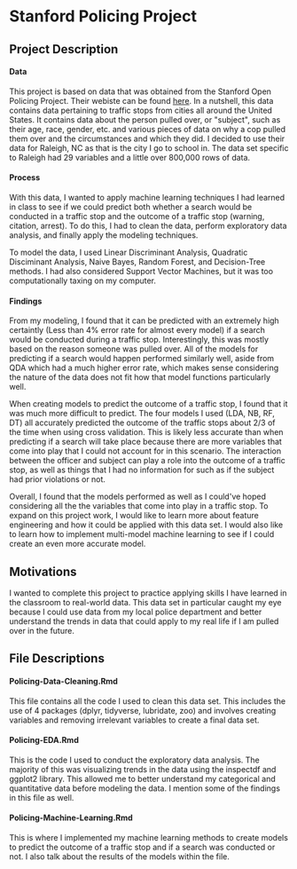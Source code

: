 # Stanford Policing Project

## Project Description
#### Data
This project is based on data that was obtained from the Stanford Open Policing Project. Their webiste can be found [here](https://openpolicing.stanford.edu/). In a nutshell, this data contains data pertaining to traffic stops from cities all around the United States. It contains data about the person pulled over, or "subject", such as their age, race, gender, etc. and various pieces of data on why a cop pulled them over and the circumstances and which they did. I decided to use their data for Raleigh, NC as that is the city I go to school in. The data set specific to Raleigh had 29 variables and a little over 800,000 rows of data.

#### Process
With this data, I wanted to apply machine learning techniques I had learned in class to see if we could predict both whether a search would be conducted in a traffic stop and the outcome of a traffic stop (warning, citation, arrest). To do this, I had to clean the data, perform exploratory data analysis, and finally apply the modeling techniques.

To model the data, I used Linear Discriminant Analysis, Quadratic Disciminant Analysis, Naive Bayes, Random Forest, and Decision-Tree methods. I had also considered Support Vector Machines, but it was too computationally taxing on my computer. 

#### Findings
From my modeling, I found that it can be predicted with an extremely high certaintly (Less than 4% error rate for almost every model) if a search would be conducted during a traffic stop. Interestingly, this was mostly based on the reason someone was pulled over. All of the models for predicting if a search would happen performed similarly well, aside from QDA which had a much higher error rate, which makes sense considering the nature of the data does not fit how that model functions particularly well.

When creating models to predict the outcome of a traffic stop, I found that it was much more difficult to predict. The four models I used (LDA, NB, RF, DT) all accurately predicted the outcome of the traffic stops about 2/3 of the time when using cross validation. This is likely less accurate than when predicting if a search will take place because there are more variables that come into play that I could not account for in this scenario. The interaction between the officer and subject can play a role into the outcome of a traffic stop, as well as things that I had no information for such as if the subject had prior violations or not.

Overall, I found that the models performed as well as I could've hoped considering all the the variables that come into play in a traffic stop. To expand on this project work, I would like to learn more about feature engineering and how it could be applied with this data set. I would also like to learn how to implement multi-model machine learning to see if I could create an even more accurate model. 

## Motivations
I wanted to complete this project to practice applying skills I have learned in the classroom to real-world data. This data set in particular caught my eye because I could use data from my local police department and better understand the trends in data that could apply to my real life if I am pulled over in the future. 

## File Descriptions
#### Policing-Data-Cleaning.Rmd
This file contains all the code I used to clean this data set. This includes the use of 4 packages (dplyr, tidyverse, lubridate, zoo) and involves creating variables and removing irrelevant variables to create a final data set.

#### Policing-EDA.Rmd
This is the code I used to conduct the exploratory data analysis. The majority of this was visualizing trends in the data using the inspectdf and ggplot2 library. This allowed me to better understand my categorical and quantitative data before modeling the data. I mention some of the findings in this file as well.

#### Policing-Machine-Learning.Rmd
This is where I implemented my machine learning methods to create models to predict the outcome of a traffic stop and if a search was conducted or not. I also talk about the results of the models within the file. 
